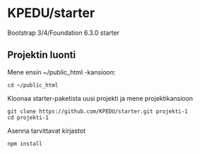 # KPEDU/starter
Bootstrap 3/4/Foundation 6.3.0 starter

## Projektin luonti
Mene ensin ~/public_html -kansioon:
```
cd ~/public_html
```
Kloonaa starter-paketista uusi projekti ja mene projektikansioon
```
git clone https://github.com/KPEDU/starter.git projekti-1
cd projekti-1
```
Asenna tarvittavat kirjastot
```
npm install
```


